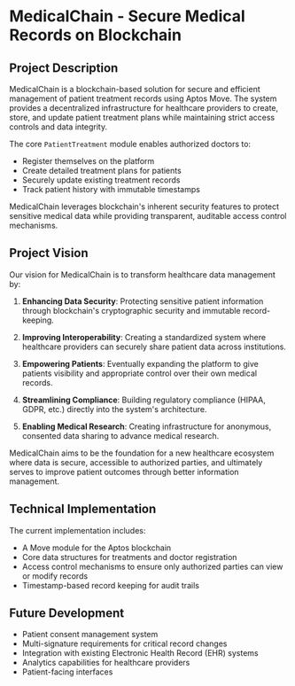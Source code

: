 # MedicalChain - Secure Medical Records on Blockchain

## Project Description

MedicalChain is a blockchain-based solution for secure and efficient management of patient treatment records using Aptos Move. The system provides a decentralized infrastructure for healthcare providers to create, store, and update patient treatment plans while maintaining strict access controls and data integrity.

The core `PatientTreatment` module enables authorized doctors to:
- Register themselves on the platform
- Create detailed treatment plans for patients
- Securely update existing treatment records
- Track patient history with immutable timestamps

MedicalChain leverages blockchain's inherent security features to protect sensitive medical data while providing transparent, auditable access control mechanisms.

## Project Vision

Our vision for MedicalChain is to transform healthcare data management by:

1. **Enhancing Data Security**: Protecting sensitive patient information through blockchain's cryptographic security and immutable record-keeping.

2. **Improving Interoperability**: Creating a standardized system where healthcare providers can securely share patient data across institutions.

3. **Empowering Patients**: Eventually expanding the platform to give patients visibility and appropriate control over their own medical records.

4. **Streamlining Compliance**: Building regulatory compliance (HIPAA, GDPR, etc.) directly into the system's architecture.

5. **Enabling Medical Research**: Creating infrastructure for anonymous, consented data sharing to advance medical research.

MedicalChain aims to be the foundation for a new healthcare ecosystem where data is secure, accessible to authorized parties, and ultimately serves to improve patient outcomes through better information management.

## Technical Implementation

The current implementation includes:
- A Move module for the Aptos blockchain
- Core data structures for treatments and doctor registration
- Access control mechanisms to ensure only authorized parties can view or modify records
- Timestamp-based record keeping for audit trails

## Future Development

- Patient consent management system
- Multi-signature requirements for critical record changes
- Integration with existing Electronic Health Record (EHR) systems
- Analytics capabilities for healthcare providers
- Patient-facing interfaces

